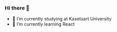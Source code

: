 ### Hi there 👋

- 🔭 I’m currently studying at Kasetsart University
- 🌱 I’m currently learning React

<div style="display: flex; justify-content: center; align-items: center; height: 30vh; width: 50vh;">
  <img src="https://github-readme-stats.vercel.app/api?username=nicenicegame&show_icons=true&theme=vue" />
  <img src="https://github-readme-stats.vercel.app/api/top-langs/?username=nicenicegame&layout=compact&theme=vue&langs_count=8" />
</div>

